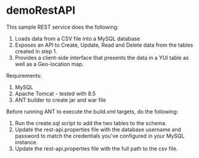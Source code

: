 # demoRestAPI
 
This sample REST service does the following:
1. Loads data from a CSV file into a MySQL database
2. Exposes an API to Create, Update, Read and Delete data from the tables created in step 1.
3. Provides a client-side interface that presents the data in a YUI table as well as a Geo-location map.

Requirements:
1. MySQL
2. Apache Tomcat - tested with 8.5
3. ANT builder to create jar and war file

Before running ANT to execute the build.xml targets, do the following:
1. Run the create.sql script to add the two tables to the schema.
2. Update the rest-api.properties file with the database username and password to match the credentials you've configured in your MySQL instance.
3. Update the rest-api.properties file with the full path to the csv file.
